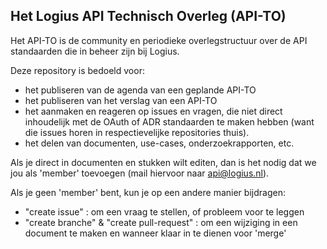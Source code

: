 ## Het Logius API Technisch Overleg (API-TO)

Het API-TO is de community en periodieke overlegstructuur over de API standaarden die in beheer zijn bij Logius.

Deze repository is bedoeld voor:

- het publiseren van de agenda van een geplande API-TO
- het publiseren van het verslag van een API-TO
- het aanmaken en reageren op issues en vragen, die niet direct inhoudelijk met de OAuth of ADR standaarden te maken hebben (want die issues horen in respectievelijke repositories thuis).
- het delen van documenten, use-cases, onderzoekrapporten, etc.

Als je direct in documenten en stukken wilt editen, dan is het nodig dat we jou als 'member' toevoegen (mail hiervoor naar api@logius.nl).

Als je geen 'member' bent, kun je op een andere manier bijdragen:

- "create issue" : om een vraag te stellen, of probleem voor te leggen
- "create branche" & "create pull-request" : om een wijziging in een document te maken en wanneer klaar in te dienen voor 'merge'

